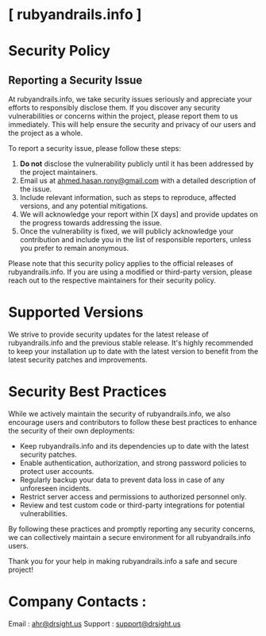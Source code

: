 # [ rubyandrails.info ]

# Security Policy

## Reporting a Security Issue

At rubyandrails.info, we take security issues seriously and appreciate your efforts to responsibly disclose them. If you discover any security vulnerabilities or concerns within the project, please report them to us immediately. This will help ensure the security and privacy of our users and the project as a whole.

To report a security issue, please follow these steps:

1. **Do not** disclose the vulnerability publicly until it has been addressed by the project maintainers.
2. Email us at [ahmed.hasan.rony@gmail.com](mailto:ahmed.hasan.rony@gmail.com) with a detailed description of the issue.
3. Include relevant information, such as steps to reproduce, affected versions, and any potential mitigations.
4. We will acknowledge your report within [X days] and provide updates on the progress towards addressing the issue.
5. Once the vulnerability is fixed, we will publicly acknowledge your contribution and include you in the list of responsible reporters, unless you prefer to remain anonymous.

Please note that this security policy applies to the official releases of rubyandrails.info. If you are using a modified or third-party version, please reach out to the respective maintainers for their security policy.

# Supported Versions

We strive to provide security updates for the latest release of rubyandrails.info and the previous stable release. It's highly recommended to keep your installation up to date with the latest version to benefit from the latest security patches and improvements.

# Security Best Practices

While we actively maintain the security of rubyandrails.info, we also encourage users and contributors to follow these best practices to enhance the security of their own deployments:

- Keep rubyandrails.info and its dependencies up to date with the latest security patches.
- Enable authentication, authorization, and strong password policies to protect user accounts.
- Regularly backup your data to prevent data loss in case of any unforeseen incidents.
- Restrict server access and permissions to authorized personnel only.
- Review and test custom code or third-party integrations for potential vulnerabilities.

By following these practices and promptly reporting any security concerns, we can collectively maintain a secure environment for all rubyandrails.info users.

Thank you for your help in making rubyandrails.info a safe and secure project!

# Company Contacts : 
Email : [ahr@drsight.us](mailto:ahr@drsight.us)
Support : [support@drsight.us](mailto:support@drsight.us)


